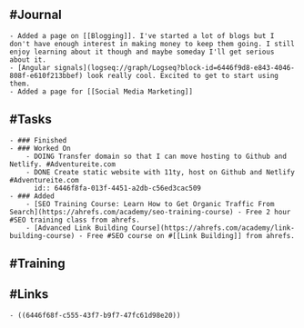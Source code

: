 ## #Journal
	- Added a page on [[Blogging]]. I've started a lot of blogs but I don't have enough interest in making money to keep them going. I still enjoy learning about it though and maybe someday I'll get serious about it.
	- [Angular signals](logseq://graph/Logseq?block-id=6446f9d8-e843-4046-808f-e610f213bbef) look really cool. Excited to get to start using them.
	- Added a page for [[Social Media Marketing]]
## #Tasks
	- ### Finished
	- ### Worked On
		- DOING Transfer domain so that I can move hosting to Github and Netlify. #Adventureite.com
		- DONE Create static website with 11ty, host on Github and Netlify #Adventureite.com
		  id:: 6446f8fa-013f-4451-a2db-c56ed3cac509
	- ### Added
		- [SEO Training Course: Learn How to Get Organic Traffic From Search](https://ahrefs.com/academy/seo-training-course) - Free 2 hour #SEO training class from ahrefs.
		- [Advanced Link Building Course](https://ahrefs.com/academy/link-building-course) - Free #SEO course on #[[Link Building]] from ahrefs.
## #Training
## #Links
	- ((6446f68f-c555-43f7-b9f7-47fc61d98e20))
